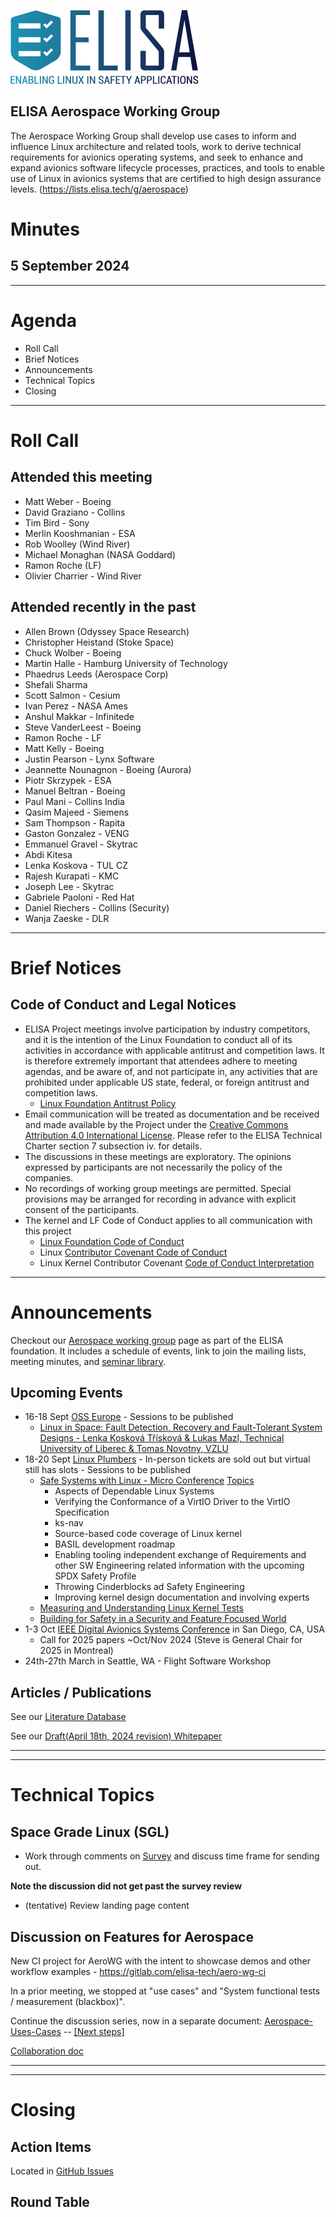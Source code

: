 
![logo](logo_elisa_small.png )

## ELISA Aerospace Working Group

The Aerospace Working Group shall develop use cases to inform and influence Linux architecture and related tools, work to derive technical requirements for avionics operating systems, and seek to enhance and expand avionics software lifecycle processes, practices, and tools to enable use of Linux in avionics systems that are certified to high design assurance levels.  (https://lists.elisa.tech/g/aerospace)

# Minutes

## 5 September 2024

---

# Agenda

- Roll Call
- Brief Notices
- Announcements
- Technical Topics
- Closing

---

# Roll Call

## Attended this meeting

- Matt Weber - Boeing
- David Graziano - Collins
- Tim Bird - Sony
- Merlin Kooshmanian - ESA
- Rob Woolley (Wind River)
- Michael Monaghan (NASA Goddard)
- Ramon Roche (LF)
- Olivier Charrier - Wind River

## Attended recently in the past

- Allen Brown (Odyssey Space Research)
- Christopher Heistand (Stoke Space)
- Chuck Wolber - Boeing
- Martin Halle - Hamburg University of Technology
- Phaedrus Leeds (Aerospace Corp)
- Shefali Sharma
- Scott Salmon - Cesium
- Ivan Perez - NASA Ames
- Anshul Makkar - Infinitede
- Steve VanderLeest - Boeing
- Ramon Roche - LF
- Matt Kelly - Boeing
- Justin Pearson - Lynx Software
- Jeannette Nounagnon - Boeing (Aurora)
- Piotr Skrzypek - ESA
- Manuel Beltran - Boeing
- Paul Mani - Collins India
- Qasim Majeed - Siemens
- Sam Thompson - Rapita
- Gaston Gonzalez - VENG
- Emmanuel Gravel - Skytrac
- Abdi Kitesa
- Lenka Koskova - TUL CZ
- Rajesh Kurapati - KMC
- Joseph Lee - Skytrac
- Gabriele Paoloni - Red Hat
- Daniel Riechers - Collins (Security)
- Wanja Zaeske - DLR

---

# Brief Notices

## Code of Conduct and Legal Notices

- ELISA Project meetings involve participation by industry competitors, and it is the intention of the Linux Foundation to conduct all of its activities in accordance with applicable antitrust and competition laws. It is therefore extremely important that attendees adhere to meeting agendas, and be aware of, and not participate in, any activities that are prohibited under applicable US state, federal, or foreign antitrust and competition laws.
  - [Linux Foundation Antitrust Policy](http://www.linuxfoundation.org/antitrust-policy)
- Email communication will be treated as documentation and be received and made available by the Project under the [Creative Commons Attribution 4.0 International License](http://creativecommons.org/licenses/by/4.0). Please refer to the ELISA Technical Charter section 7 subsection iv. for details.
- The discussions in these meetings are exploratory. The opinions expressed by participants are not necessarily the policy of the companies.
- No recordings of working group meetings are permitted. Special provisions may be arranged for recording in advance with explicit consent of the participants.
- The kernel and LF Code of Conduct applies to all communication with this project
  - [Linux Foundation Code of Conduct](https://www.linuxfoundation.org/code-of-conduct/)
  - Linux [Contributor Covenant Code of Conduct](https://git.kernel.org/pub/scm/linux/kernel/git/torvalds/linux.git/tree/Documentation/process/code-of-conduct.rst)
  - Linux Kernel Contributor Covenant [Code of Conduct Interpretation](https://git.kernel.org/pub/scm/linux/kernel/git/torvalds/linux.git/tree/Documentation/process/code-of-conduct-interpretation.rst)


---

# Announcements

Checkout our [Aerospace working group](https://lists.elisa.tech/g/aerospace) page as part of the ELISA foundation.  It includes a schedule of events, link to join the mailing lists, meeting minutes, and [seminar library](https://elisa.tech/seminar-series/).  

## Upcoming Events

- 16-18 Sept [OSS Europe](https://events.linuxfoundation.org/open-source-summit-europe/) - Sessions to be published
  - [Linux in Space: Fault Detection, Recovery and Fault-Tolerant System Designs - Lenka Kosková Třísková & Lukas Mazl, Technical University of Liberec & Tomas Novotny, VZLU](https://sched.co/1ej1t)
- 18-20 Sept [Linux Plumbers](https://lpc.events/) - In-person tickets are sold out but virtual still has slots - Sessions to be published
  - [Safe Systems with Linux - Micro Conference](https://lpc.events/event/18/contributions/1663/) [Topics](https://lpc.events/event/18/sessions/187/#20240920)
    - Aspects of Dependable Linux Systems
    - Verifying the Conformance of a VirtIO Driver to the VirtIO Specification
    - ks-nav
    - Source-based code coverage of Linux kernel
    - BASIL development roadmap
    - Enabling tooling independent exchange of Requirements and other SW Engineering related information with the upcoming SPDX Safety Profile
    - Throwing Cinderblocks ad Safety Engineering
    - Improving kernel design documentation and involving experts
  - [Measuring and Understanding Linux Kernel Tests](https://lpc.events/event/18/contributions/1793/)
  - [Building for Safety in a Security and Feature Focused World](https://lpc.events/event/18/contributions/1745/)
- 1-3 Oct [IEEE Digital Avionics Systems Conference](http://dasconline.org/) in San Diego, CA, USA
  - Call for 2025 papers ~Oct/Nov 2024 (Steve is General Chair for 2025 in Montreal)
- 24th-27th March in Seattle, WA - Flight Software Workshop

## Articles / Publications

See our [Literature Database](../literature-database/literature.bib)

See our [Draft(April 18th, 2024 revision) Whitepaper](../docs/20240418_ELISA_AeroWG_Whitepaper.pdf)

---
---
# Technical Topics

## Space Grade Linux (SGL)

- Work through comments on [Survey](https://docs.google.com/document/d/1f-UaWE0sWFUFtOmd7Rxkq5cbTTkjK-km-dEtP9DAo94/edit) and discuss time frame for sending out.

**Note the discussion did not get past the survey review**

- (tentative) Review landing page content

## Discussion on Features for Aerospace

New CI project for AeroWG with the intent to showcase demos and other workflow examples - https://gitlab.com/elisa-tech/aero-wg-ci

In a prior meeting, we stopped at "use cases" and "System functional tests / measurement (blackbox)".

Continue the discussion series, now in a separate document:
[Aerospace-Uses-Cases](../Aerospace-Uses-Cases.md) -- [[Next steps]](https://github.com/elisa-tech/wg-aerospace/blob/main/Aerospace-Uses-Cases.md#foreseeable-next-steps-tbc-at-on-of-the-next-meetings)

[Collaboration doc](https://annuel2.framapad.org/p/xu58a5s8qj-elisa-aerowg-a8x2?lang=en)

---
---

# Closing

## Action Items

Located in [GitHub Issues](https://github.com/elisa-tech/wg-aerospace/issues)

## Round Table

